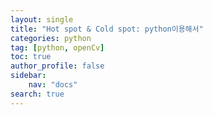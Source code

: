 ```yaml
---
layout: single
title: "Hot spot & Cold spot: python이용해서"
categories: python
tag: [python, openCv]
toc: true
author_profile: false
sidebar:
    nav: "docs"
search: true
---
```

